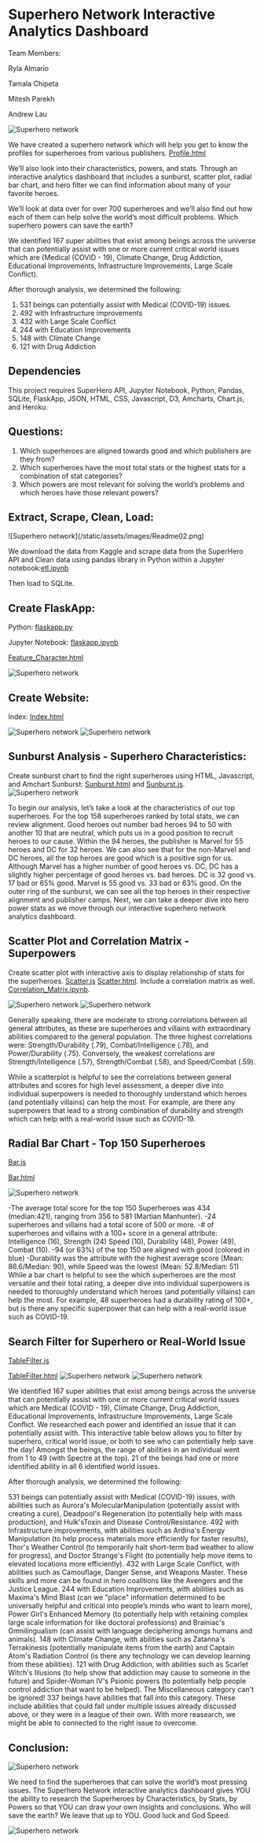 <H1>Superhero Network Interactive Analytics Dashboard</H1>

Team Members:

Ryla Almario

Tamala Chipeta

Mitesh Parekh

Andrew Lau

![Superhero network](/static/assets/images/Readme01.png)


We have created a superhero network which will help you get to know the profiles for superheroes from various publishers. [Profile.html](https://github.com/MiParekh/Project2---2020/blob/master/templates/profile.html)

We’ll also look into their characteristics, powers, and stats. Through an interactive analytics dashboard that includes a sunburst, scatter plot, radial bar chart, and hero filter we can find information about many of your favorite heroes.

We’ll look at data over for over 700 superheroes and we’ll also find out how each of them can help solve the world’s most difficult problems. 
Which superhero powers can save the earth?

We identified 167 super abilities that exist among beings across the universe that can potentially assist with one or more current critical world issues which are (Medical (COVID - 19), Climate Change, Drug Addiction, Educational Improvements, Infrastructure Improvements, Large Scale Conflict).

After thorough analysis, we determined the following:
1. 531 beings can potentially assist with Medical (COVID-19) issues.
2. 492 with Infrastructure improvements
3. 432 with Large Scale Conflict
4. 244 with Education Improvements
5. 148 with Climate Change
6. 121 with Drug Addiction

<H2>Dependencies</H2>

This project requires SuperHero API, Jupyter Notebook, Python, Pandas, SQLite, FlaskApp, JSON, HTML, CSS, Javascript, D3, Amcharts, Chart.js, and Heroku.

<H2>Questions:</H2>

1. Which superheroes are aligned towards good and which publishers are they from?
2. Which superheroes have the most total stats or the highest stats for a combination of stat categories?
3. Which powers are most relevant for solving the world’s problems and which heroes have those relevant powers?

<H2>Extract, Scrape, Clean, Load:</H2>
![Superhero network](/static/assets/images/Readme02.png)

We download the data from Kaggle and scrape data from the SuperHero API and Clean data using pandas library in Python within a Jupyter notebook:[etl.ipynb](https://github.com/MiParekh/Project2---2020/blob/master/resources/etl.ipynb)

Then load to SQLite.


<H2>Create FlaskApp:</H2>

Python:  [flaskapp.py](https://github.com/MiParekh/Project2---2020/blob/master/flaskapp.py)

Jupyter Notebook:  [flaskapp.ipynb](https://github.com/MiParekh/Project2---2020/blob/master/flask_app.ipynb)

[Feature_Character.html](https://github.com/MiParekh/Project2---2020/blob/master/templates/feat_character.html)

![Superhero network](/static/assets/images/Readme03.png)

<H2>Create Website:</H2>

Index: [Index.html](https://github.com/MiParekh/Project2---2020/blob/master/templates/index.html)

![Superhero network](/static/assets/images/Readme04.png)
![Superhero network](/static/assets/images/Readme14.png)

<H2>Sunburst Analysis - Superhero Characteristics:</H2>

Create sunburst chart to find the right superheroes using HTML, Javascript, and Amchart Sunburst: [Sunburst.html](https://github.com/MiParekh/Project2---2020/blob/master/templates/sunburst.html) and [Sunburst.js](https://github.com/MiParekh/Project2---2020/blob/master/static/js/sunburst.js).
![Superhero network](/static/assets/images/Readme06.png)

To begin our analysis, let’s take a look at the characteristics of our top superheroes. For the top 158 superheroes ranked by total stats, we can review alignment. Good heroes out number bad heroes 94 to 50 with another 10 that are neutral, which puts us in a good position to recruit heroes to our cause. Within the 94 heroes, the publisher is Marvel for 55 heroes and DC for 32 heroes. We can also see that for the non-Marvel and DC heroes, all the top heroes are good which is a positive sign for us. Although Marvel has a higher number of good heroes vs. DC, DC has a slightly higher percentage of good heroes vs. bad heroes. DC is 32 good vs. 17 bad or 65% good. Marvel is 55 good vs. 33 bad or 63% good. On the outer ring of the sunburst, we can see all the top heroes in their respective alignment and publisher camps. Next, we can take a deeper dive into hero power stats as we move through our interactive superhero network analytics dashboard.

<H2>Scatter Plot and Correlation Matrix - Superpowers</H2>

Create scatter plot with interactive axis to display relationship of stats for the superheroes. [Scatter.js](https://github.com/MiParekh/Project2---2020/blob/master/static/js/scatter.js) [Scatter.html](https://github.com/MiParekh/Project2---2020/blob/master/templates/scatter.html). Include a correlation matrix as well. [Correlation_Matrix.ipynb](https://github.com/MiParekh/Project2---2020/blob/master/resources/correlation_matrix.ipynb). 

![Superhero network](/static/assets/images/Readme07.png)
![Superhero network](/static/assets/images/Readme08.png)

Generally speaking, there are moderate to strong correlations between all general attributes, as these are superheroes and villains with extraordinary abilities compared to the general population. The three highest correlations were: Strength/Durability (.79), Combat/Intelligence (.78), and Power/Durability (.75). Conversely, the weakest correlations are Strength/Intelligence (.57), Strength/Combat (.58), and Speed/Combat (.59).

While a scatterplot is helpful to see the correlations between general attributes and scores for high level assessment, a deeper dive into individual superpowers is needed to thoroughly understand which heroes (and potentially villains) can help the most. For example, are there any superpowers that lead to a strong combination of durability and strength which can help with a real-world issue such as COVID-19.

<H2>Radial Bar Chart - Top 150 Superheroes</H2>

[Bar.js](https://github.com/MiParekh/Project2---2020/blob/master/static/js/bar.js) 

[Bar.html](https://github.com/MiParekh/Project2---2020/blob/master/templates/bar.html)


![Superhero network](/static/assets/images/Readme09.png)

-The average total score for the top 150 Superheroes was 434 (median:421), ranging from 356 to 581 (Martian Manhunter).
-24 superheroes and villains had a total score of 500 or more.
-# of superheroes and villains with a 100+ score in a general attribute: Intelligence (16), Strength (24) Speed (10), Durability (48), Power (49), Combat (10).
-94 (or 63%) of the top 150 are aligned with good (colored in blue)
-Durability was the attribute with the highest average score (Mean: 86.6/Median: 90), while Speed was the lowest (Mean: 52.8/Median: 51)
While a bar chart is helpful to see the which superheroes are the most versatile and their total rating, a deeper dive into individual superpowers is needed to thoroughly understand which heroes (and potentially villains) can help the most. For example, 48 superheroes had a durability rating of 100+, but is there any specific superpower that can help with a real-world issue such as COVID-19.

<H2>Search Filter for Superhero or Real-World Issue</H2>

[TableFilter.js](https://github.com/MiParekh/Project2---2020/blob/master/static/js/tableFilter.js) 

[TableFilter.html](https://github.com/MiParekh/Project2---2020/blob/master/templates/tableFilter.html)
![Superhero network](/static/assets/images/Readme13.PNG)
![Superhero network](/static/assets/images/table.PNG)

We identified 167 super abilities that exist among beings across the universe that can potentially assist with one or more current critical world issues which are Medical (COVID - 19), Climate Change, Drug Addiction, Educational Improvements, Infrastructure Improvements, Large Scale Conflict.
We researched each power and identified an issue that it can potentially assist with. This interactive table below allows you to filter by superhero, critical world issue, or both to see who can potentially help save the day! Amongst the beings, the range of abilities in an individual went from 1 to 49 (with Spectre at the top). 21 of the beings had one or more identified ability in all 6 identified world issues.

After thorough analysis, we determined the following:

531 beings can potentially assist with Medical (COVID-19) issues, with abilities such as Aurora's MolecularManipulation (potentially assist with creating a cure), Deadpool's Regeneration (to potentially help with mass production), and Hulk'sToxin and Disease Control/Resistance.
492 with Infrastructure improvements, with abilities such as Ardina's Energy Manipulation (to help process materials more efficiently for faster results), Thor's Weather Control (to temporarily halt short-term bad weather to allow for progress), and Doctor Strange's Flight (to potentially help move items to elevated locations more efficiently).
432 with Large Scale Conflict, with abilities such as Camouflage, Danger Sense, and Weapons Master. These skills and more can be found in hero coalitions like the Avengers and the Justice League.
244 with Education Improvements, with abilities such as Maxima's Mind Blast (can we "place" information determined to be universally helpful and critical into people’s minds who want to learn more), Power Girl's Enhanced Memory (to potentially help with retaining complex large scale information for like doctoral professions) and Brainiac's Omnilingualism (can assist with language deciphering amongs humans and animals).
148 with Climate Change, with abilities such as Zatanna's Terrakinesis (potentially manipulate items from the earth) and Captain Atom's Radiation Control (is there any technology we can develop learning from these abilities).
121 with Drug Addiction, with abilities such as Scarlet Witch's Illusions (to help show that addiction may cause to someone in the future) and Spider-Woman IV's Psionic powers (to potentially help people control addiction that want to be helped).
The Miscellaneous category can't be ignored! 337 beings have abilities that fall into this category. These include abilities
that could fall under multiple issues already discussed above, or they were in a league of their own. With more reasearch, we might be able to connected to the right issue to overcome.

<H2>Conclusion:</H2>

![Superhero network](/static/assets/images/Readme11.png)

We need to find the superheroes that can solve the world’s most pressing issues. The Superhero Network interactive analytics dashboard gives YOU the ability to research the Superheroes by Characteristics, by Stats, by Powers so that YOU can draw your own insights and conclusions. Who will save the earth? We leave that up to YOU. Good luck and God Speed.

![Superhero network](/static/assets/images/Readme12.png)

